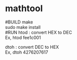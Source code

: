 # mathtool
#BUILD
make  
sudo make install  
#RUN
htod : convert HEX to DEC  
       Ex, htod fee1c001  
  
dtoh : convert DEC to HEX  
       Ex, dtoh 4276207617
